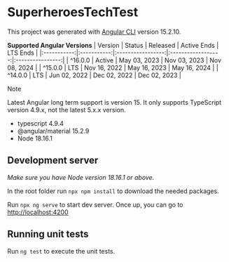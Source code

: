 # SuperheroesTechTest

This project was generated with [Angular CLI](https://github.com/angular/angular-cli) version 15.2.10.

**Supported Angular Versions**
|   Version   |   Status	|    Released	    |    Active Ends     |   LTS Ends       |
|:-----------:|:-----------:|:-----------------:|:------------------:|:----------------:|
|   ^16.0.0	  |   Active	|    May 03, 2023   |	Nov 03, 2023     |   Nov 08, 2024   |
|   ^15.0.0	  |   LTS     	|    Nov 16, 2022   |	May 16, 2023     |   May 16, 2024   |
|   ^14.0.0	  |   LTS     	|    Jun 02, 2022   |	Dec 02, 2022     |   Dec 02, 2023   |

> [!NOTE]
> Latest Angular long term support is version 15. It only supports TypeScript version 4.9.x, not the latest 5.x.x version.

* typescript 4.9.4
* @angular/material 15.2.9
* Node 18.16.1

## Development server
_Make sure you have Node version 18.16.1 or above._

In the root folder run `npx npm install` to download the needed packages.

Run `npx ng serve` to start dev server. Once up, you can go to [http://localhost:4200](http://localhost:4200/)

## Running unit tests

Run `ng test` to execute the unit tests.
